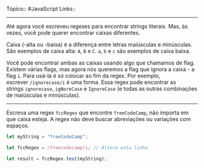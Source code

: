 Tópico:: #JavaScript 
Links::

---
Até agora você escreveu regexes para encontrar strings literais. Mas, às vezes, você pode querer encontrar caixas diferentes.

Caixa (-alta ou -baixa) é a diferença entre letras maiúsculas e minúsculas. São exemplos de caixa alta: `A`, `B` e `C`. `a`, `b` e `c` são exemplos de caixa baixa.

Você pode encontrar ambas as caixas usando algo que chamamos de flag. Existem várias flags, mas agora nós queremos a flag que ignora a caixa - a flag `i`. Para usá-la é só colocar ao fim da regex. Por exemplo, escrever `/ignorecase/i` é uma forma. Essa regex pode encontrar as strings `ignorecase`, `igNoreCase` e `IgnoreCase` (e todas as outras combinações de maiúsculas e minúsculas).

---

Escreva uma regex `fccRegex` que encontre `freeCodeCamp`, não importa em que caixa esteja. A regex não deve buscar abreviações ou variações com espaços.

```js
let myString = "freeCodeCamp";

let fccRegex = /freecodecamp/i; // Altere esta linha

let result = fccRegex.test(myString);

